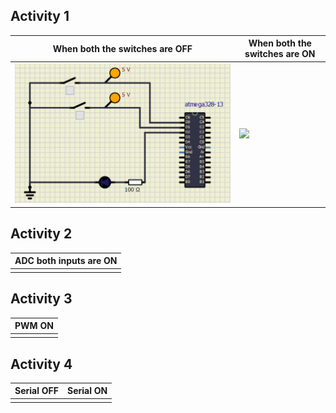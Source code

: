 ## Activity 1
|When both the switches are OFF|When both the switches are ON|
|---------------------|---------------------|
|![](activity1a.PNG)|![](activty1b.PNG)|

## Activity 2
|ADC both inputs are ON|
|-----------------------|
||
## Activity 3
|PWM ON|
|-----------------------|
| | 
## Activity 4
|Serial OFF|Serial ON|
|-----------------------|----------------------|
| | |

